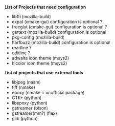**List of Projects that need configuration**

* libffi (mozilla-build)
* expat (cmake-gui) configuration is optional ?
* freeglut (cmake-gui) configuration is optional ?
* gettext (mozilla-build) configuration is optional
* pkg-config (mozilla-build)
* harfbuzz (mozilla-build) configuration is optional
* readline ?
* editline ?
* adwaita icon theme (msys2)
* hicolor icon theme (msys2)

**List of projects that use external tools**

* libjpeg (nasm)
* tiff (nmake)
* epoxy (nmake + unofficial package)
* GTK+ (python)
* libepoxy (python)
* gstreamer (bison)
* gstreamer(mm?) (flex)
* glib (python)